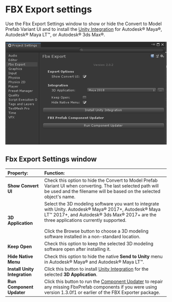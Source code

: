 # FBX Export settings

Use the Fbx Export Settings window to show or hide the Convert to Model Prefab Variant UI and to install the [Unity Integration](integration.html) for Autodesk® Maya®, Autodesk® Maya LT™, or Autodesk® 3ds Max®.

![](images/FBXExporter_FBXExportSettingsWindow.png)



<a name="FBXSettings"></a>
## Fbx Export Settings window

| Property:                     | Function:                                                    |
| :---------------------------- | :----------------------------------------------------------- |
| __Show Convert UI__              | Check this option to hide the Convert to Model Prefab Variant UI when converting. The last selected path will be used and the filename will be based on the selected object's name. |
| __3D Application__            | Select the 3D modeling software you want to integrate with Unity. Autodesk® Maya® 2017+, Autodesk® Maya LT™ 2017+, and Autodesk® 3ds Max® 2017+ are the three applications currently supported.<br/><br/>Click the Browse button to choose a 3D modeling software installed in a non-standard location. |
| __Keep Open__                 | Check this option to keep the selected 3D modeling software open after installing it. |
| __Hide Native Menu__          | Check this option to hide the native __Send to Unity__ menu in Autodesk® Maya® and Autodesk® Maya LT™. |
| __Install Unity Integration__ | Click this button to install [Unity Integration](integration.html) for the selected __3D Application__. |
| __Run Component Updater__     | Click this button to run the [Component Updater](index.html#Repairs_1_3_0f_1) to repair any missing FbxPrefab components if you were using version 1.3.0f1 or earlier of the FBX Exporter package. |


